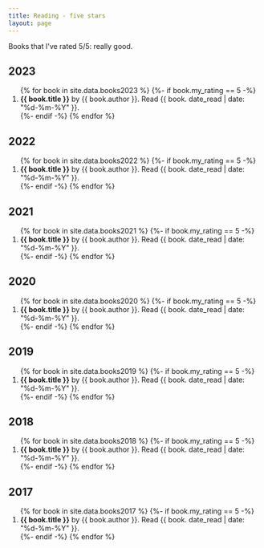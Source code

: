 ```yaml
---
title: Reading - five stars
layout: page
---
```


<p>Books that I've rated 5/5: really good.</p>

<h2>2023</h2>

<ol reversed>
{% for book in site.data.books2023 %}
	{%- if book.my_rating == 5 -%}
	<li>
		<strong>{{ book.title }}</strong> by <span class="author">{{ book.author }}</span>. Read {{ book. date_read | date: "%d-%m-%Y" }}.
	</li>
	{%- endif -%}
{% endfor %}
</ol>

<h2>2022</h2>

<ol reversed>
{% for book in site.data.books2022 %}
	{%- if book.my_rating == 5 -%}
	<li>
		<strong>{{ book.title }}</strong> by <span class="author">{{ book.author }}</span>. Read {{ book. date_read | date: "%d-%m-%Y" }}.
	</li>
	{%- endif -%}
{% endfor %}
</ol>

<h2>2021</h2>

<ol reversed>
{% for book in site.data.books2021 %}
	{%- if book.my_rating == 5 -%}
	<li>
		<strong>{{ book.title }}</strong> by <span class="author">{{ book.author }}</span>. Read {{ book. date_read | date: "%d-%m-%Y" }}.
	</li>
	{%- endif -%}
{% endfor %}
</ol>

<h2>2020</h2>

<ol reversed>
{% for book in site.data.books2020 %}
	{%- if book.my_rating == 5 -%}
	<li>
		<strong>{{ book.title }}</strong> by <span class="author">{{ book.author }}</span>. Read {{ book. date_read | date: "%d-%m-%Y" }}.
	</li>
	{%- endif -%}
{% endfor %}
</ol>

<h2>2019</h2>

<ol reversed>
{% for book in site.data.books2019 %}
	{%- if book.my_rating == 5 -%}
	<li>
		<strong>{{ book.title }}</strong> by <span class="author">{{ book.author }}</span>. Read {{ book. date_read | date: "%d-%m-%Y" }}.
	</li>
	{%- endif -%}
{% endfor %}
</ol>

<h2>2018</h2>

<ol reversed>
{% for book in site.data.books2018 %}
	{%- if book.my_rating == 5 -%}
	<li>
		<strong>{{ book.title }}</strong> by <span class="author">{{ book.author }}</span>. Read {{ book. date_read | date: "%d-%m-%Y" }}.
	</li>
	{%- endif -%}
{% endfor %}
</ol>

<h2>2017</h2>

<ol reversed>
{% for book in site.data.books2017 %}
	{%- if book.my_rating == 5 -%}
	<li>
		<strong>{{ book.title }}</strong> by <span class="author">{{ book.author }}</span>. Read {{ book. date_read | date: "%d-%m-%Y" }}.
	</li>
	{%- endif -%}
{% endfor %}
</ol>
